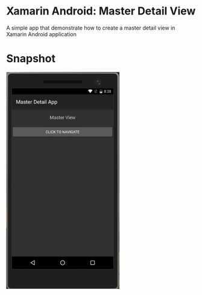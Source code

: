 # Xamarin Android: Master Detail View
A simple app that demonstrate how to create a master detail view in Xamarin Android application

# Snapshot

![Snapshot](https://github.com/manojkulkarni30/Xamarin-Android-Master-Detail-View/blob/master/MasterDetailApp/Snapshots/Master_Detail-View.gif)

